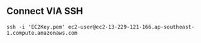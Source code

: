 ## Connect VIA SSH
```commandline
ssh -i 'EC2Key.pem' ec2-user@ec2-13-229-121-166.ap-southeast-1.compute.amazonaws.com
```

## 